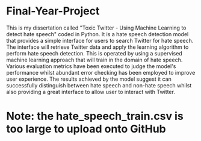 # Final-Year-Project
This is my dissertation called "Toxic Twitter - Using Machine Learning to detect hate speech" coded in Python.
It is a hate speech detection model that provides a simple interface for users to search Twitter for hate speech. 
The interface will retrieve Twitter data and apply the learning algorithm to perform hate speech detection. 
This is operated by using a supervised machine learning approach that will train in the domain of hate speech. 
Various evaluation metrics have been executed to judge the model's performance whilst abundant error checking has been employed to improve user experience. 
The results achieved by the model suggest it can successfully distinguish between hate speech and non-hate speech whilst also providing a great interface to allow user to interact with Twitter.

# Note: the hate_speech_train.csv is too large to upload onto GitHub
